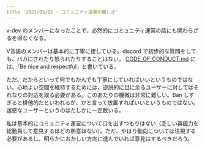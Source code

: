 ```yaml
---
title '2021/03/05 - コミュニティ運営の難しさ'
---
```


<!-- textlint-disable ja-technical-writing/no-doubled-joshi -->

v-dev のメンバーになったことで、必然的にコミュニティ運営の話にも関わらざるを得なくなる。

V言語のメンバーは基本的に丁寧に接している。discord で初歩的な質問をしても、バカにされたり怒られたりすることはない。 [CODE_OF_CONDUCT.md](https://github.com/vlang/v/blob/master/CODE_OF_CONDUCT.md) には、「Be nice and respectful」と書いている。

ただ、だからといって何でもかんでも丁寧にしていればいいというものではない。心地よい空間を維持するためには、逆説的に目に余るユーザーに対してはそれなりの対応を取る必要がある。このあたりの機微は非常に難しい。Ban しすぎると排他的だといわれるが、かと言って放置すればいいというものではない。迷惑なユーザーというのはたしかに一定数いる。

私は基本的にコミュニティ運営について口を出すつもりはない（乏しい英語力を総動員して意見するほどの熱意はない）。ただ、やはり動向については注視する必要があるし、明らかにおかしい方向に進んでいれば意見はするべきだろう。


